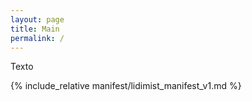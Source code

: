 ```yaml
---
layout: page
title: Main
permalink: /
---
```


Texto

{% include_relative manifest/lidimist_manifest_v1.md %}

